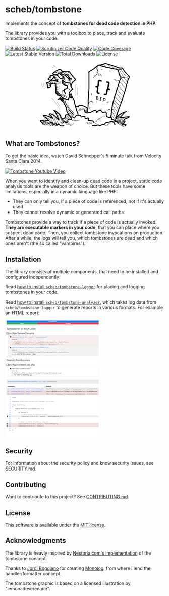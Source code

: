 scheb/tombstone
===============

Implements the concept of **tombstones for dead code detection in PHP**.

The library provides you with a toolbox to place, track and evaluate tombstones in your code.

[![Build Status](https://travis-ci.org/scheb/tombstone.svg?branch=1.x)](https://travis-ci.org/scheb/tombstone/branches)
[![Scrutinizer Code Quality](https://scrutinizer-ci.com/g/scheb/tombstone/badges/quality-score.png?b=1.x)](https://scrutinizer-ci.com/g/scheb/tombstone/?branch=1.x)
[![Code Coverage](https://scrutinizer-ci.com/g/scheb/tombstone/badges/coverage.png?b=1.x)](https://scrutinizer-ci.com/g/scheb/tombstone/?branch=1.x)
[![Latest Stable Version](https://poser.pugx.org/scheb/tombstone/v/stable.svg)](https://packagist.org/packages/scheb/tombstone)
[![Total Downloads](https://poser.pugx.org/scheb/tombstone/downloads)](https://packagist.org/packages/scheb/tombstone)
[![License](https://poser.pugx.org/scheb/tombstone/license.svg)](https://packagist.org/packages/scheb/tombstone)

<p align="center"><img alt="Logo" src="doc/tombstone-logo.svg" width="300" /></p>

What are Tombstones?
--------------------

To get the basic idea, watch David Schnepper's 5 minute talk from Velocity Santa Clara 2014.

<a href="https://www.youtube.com/watch?v=29UXzfQWOhQ" target="_blank">
    <img src="https://i.ytimg.com/vi/29UXzfQWOhQ/maxresdefault.jpg" alt="Tombstone Youtube Video" width="256" height="144" />
</a>

When you want to identify and clean-up dead code in a project, static code analysis tools are the weapon of choice. But
these tools have some limitations, especially in a dynamic language like PHP:

- They can only tell you, if a piece of code is referenced, not if it's actually used
- They cannot resolve dynamic or generated call paths

Tombstones provide a way to track if a piece of code is actually invoked. **They are executable markers in your code**,
that you can place where you suspect dead code. Then, you collect tombstone invocations on production. After a while,
the logs will tell you, which tombstones are dead and which ones aren't (the so called "vampires").

Installation
------------

The library consists of multiple components, that need to be installed and configured independently:

Read [how to install `scheb/tombstone-logger`](doc/logger/installation.md) for placing and logging tombstones in your code.

Read [how to install `scheb/tombstone-analyzer`](doc/analyzer/installation.md), which takes log data from
`scheb/tombstone-logger` to generate reports in various formats. For example an HTML report:

[![Dashboard view](doc/analyzer/dashboard-small.png)](doc/analyzer/dashboard.png) [![Code view](doc/analyzer/code-small.png)](doc/analyzer/code.png)

Security
--------
For information about the security policy and know security issues, see [SECURITY.md](SECURITY.md).

Contributing
------------
Want to contribute to this project? See [CONTRIBUTING.md](CONTRIBUTING.md).

License
-------
This software is available under the [MIT license](LICENSE).

Acknowledgments
---------------

The library is heavly inspired by [Nestoria.com's implementation](http://devblog.nestoria.com/post/115930183873/tombstones-for-dead-code) of the tombstone concept.

Thanks to [Jordi Boggiano](https://github.com/Seldaek) for creating [Monolog](https://github.com/Seldaek/monolog), from
where I lend the handler/formatter concept.

The tombstone graphic is based on a licensed illustration by "lemonadeserenade".
